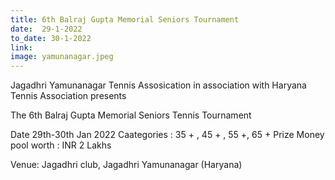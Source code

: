 ```yaml
---
title: 6th Balraj Gupta Memorial Seniors Tournament
date:  29-1-2022  
to_date: 30-1-2022
link: 
image: yamunanagar.jpeg
---
```

Jagadhri Yamunanagar Tennis Assosication in association with Haryana
Tennis Association presents

The 6th Balraj Gupta Memorial Seniors Tennis Tournament

Date 29th-30th Jan 2022
Caategories : 35 + , 45 + , 55 +, 65 +
Prize Money pool worth : INR 2 Lakhs 

Venue: Jagadhri club, Jagadhri Yamunanagar (Haryana)